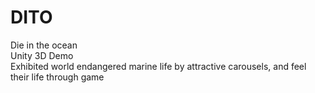 # DITO
Die in the ocean  
Unity 3D Demo  
Exhibited world endangered marine life by attractive carousels, and feel their life through game  
